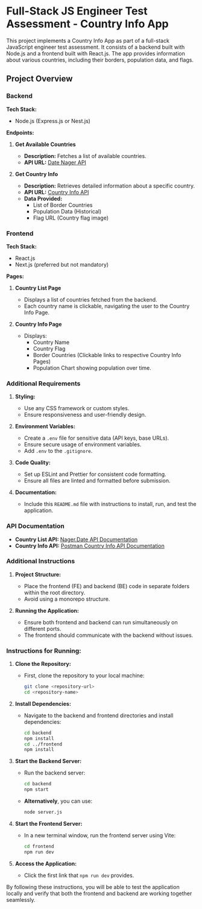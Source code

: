 # Full-Stack JS Engineer Test Assessment - Country Info App

This project implements a Country Info App as part of a full-stack JavaScript engineer test assessment. It consists of a backend built with Node.js and a frontend built with React.js. The app provides information about various countries, including their borders, population data, and flags.

## Project Overview

### Backend

**Tech Stack:**

- Node.js (Express.js or Nest.js)

**Endpoints:**

1. **Get Available Countries**

   - **Description:** Fetches a list of available countries.
   - **API URL:** [Date Nager API](https://date.nager.at/api/v3/AvailableCountries)

2. **Get Country Info**
   - **Description:** Retrieves detailed information about a specific country.
   - **API URL:** [Country Info API](https://date.nager.at/api/v3/CountryInfo/UA)
   - **Data Provided:**
     - List of Border Countries
     - Population Data (Historical)
     - Flag URL (Country flag image)

### Frontend

**Tech Stack:**

- React.js
- Next.js (preferred but not mandatory)

**Pages:**

1. **Country List Page**

   - Displays a list of countries fetched from the backend.
   - Each country name is clickable, navigating the user to the Country Info Page.

2. **Country Info Page**
   - Displays:
     - Country Name
     - Country Flag
     - Border Countries (Clickable links to respective Country Info Pages)
     - Population Chart showing population over time.

### Additional Requirements

1. **Styling:**

   - Use any CSS framework or custom styles.
   - Ensure responsiveness and user-friendly design.

2. **Environment Variables:**

   - Create a `.env` file for sensitive data (API keys, base URLs).
   - Ensure secure usage of environment variables.
   - Add `.env` to the `.gitignore`.

3. **Code Quality:**

   - Set up ESLint and Prettier for consistent code formatting.
   - Ensure all files are linted and formatted before submission.

4. **Documentation:**
   - Include this `README.md` file with instructions to install, run, and test the application.

### API Documentation

- **Country List API:** [Nager.Date API Documentation](https://date.nager.at/swagger/index.html)
- **Country Info API:** [Postman Country Info API Documentation](https://documenter.getpostman.com/view/1134062/T1LJjU52)

### Additional Instructions

1. **Project Structure:**

   - Place the frontend (FE) and backend (BE) code in separate folders within the root directory.
   - Avoid using a monorepo structure.

2. **Running the Application:**
   - Ensure both frontend and backend can run simultaneously on different ports.
   - The frontend should communicate with the backend without issues.

### Instructions for Running:

1. **Clone the Repository:**

   - First, clone the repository to your local machine:
     ```bash
     git clone <repository-url>
     cd <repository-name>
     ```

2. **Install Dependencies:**

   - Navigate to the backend and frontend directories and install dependencies:
     ```bash
     cd backend
     npm install
     cd ../frontend
     npm install
     ```

3. **Start the Backend Server:**

   - Run the backend server:
     ```bash
     cd backend
     npm start
     ```
   - **Alternatively**, you can use:
     ```bash
     node server.js
     ```

4. **Start the Frontend Server:**

   - In a new terminal window, run the frontend server using Vite:
     ```bash
     cd frontend
     npm run dev
     ```

5. **Access the Application:**
   - Click the first link that `npm run dev` provides.

By following these instructions, you will be able to test the application locally and verify that both the frontend and backend are working together seamlessly.
